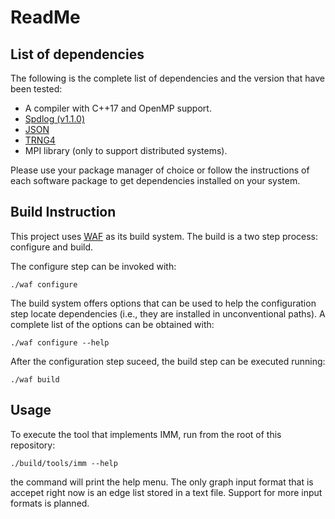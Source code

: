 # ReadMe

## List of dependencies

The following is the complete list of dependencies and the version that have been tested:
- A compiler with C++17 and OpenMP support.
- [Spdlog (v1.1.0)](https://github.com/gabime/spdlog)
- [JSON](https://github.com/nlohmann/json)
- [TRNG4](https://github.com/rabauke/trng4)
- MPI library (only to support distributed systems).

Please use your package manager of choice or follow the instructions of each software package to get dependencies installed on your system.

## Build Instruction

This project uses [WAF](https://waf.io) as its build system.  The build is a two step process: configure and build.

The configure step can be invoked with:
```shell
./waf configure
```
The build system offers options that can be used to help the configuration step locate dependencies (i.e., they are installed in unconventional paths).  A complete list of the options can be obtained with:
```shell
./waf configure --help
```

After the configuration step suceed, the build step can be executed running:
```shell
./waf build
```

## Usage

To execute the tool that implements IMM, run from the root of this repository:
```shell
./build/tools/imm --help
```
the command will print the help menu.  The only graph input format that is accepet right now is an edge list stored in a text file.  Support for more input formats is planned.
